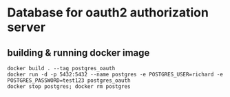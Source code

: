 # Database for oauth2 authorization server

## building & running docker image
```
docker build . --tag postgres_oauth
docker run -d -p 5432:5432 --name postgres -e POSTGRES_USER=richard -e POSTGRES_PASSWORD=test123 postgres_oauth
docker stop postgres; docker rm postgres
```



